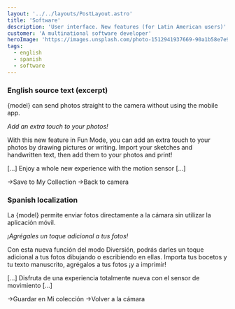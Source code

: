 ```yaml
---
layout: '../../layouts/PostLayout.astro'
title: 'Software'
description: 'User interface. New features (for Latin American users)'
customer: 'A multinational software developer'
heroImage: 'https://images.unsplash.com/photo-1512941937669-90a1b58e7e9c?ixlib=rb-4.0.3&ixid=MnwxMjA3fDB8MHxwaG90by1wYWdlfHx8fGVufDB8fHx8&auto=format&fit=crop&w=2070&q=80'
tags:
  - english
  - spanish
  - software
---
```

### English source text (excerpt)

{model} can send photos straight to the camera without using the mobile app.

_Add an extra touch to your photos!_

With this new feature in Fun Mode, you can add an extra touch to your photos by drawing pictures or writing.
Import your sketches and handwritten text, then add them to your photos and print!

[...]
Enjoy a whole new experience with the motion sensor
[...]

→Save to My Collection
→Back to camera


### Spanish localization

La {model} permite enviar fotos directamente a la cámara sin utilizar la aplicación móvil.

_¡Agrégales un toque adicional a tus fotos!_

Con esta nueva función del modo Diversión, podrás darles un toque adicional a tus fotos dibujando o escribiendo en ellas.
Importa tus bocetos y tu texto manuscrito, agrégalos a tus fotos ¡y a imprimir!

[...]
Disfruta de una experiencia totalmente nueva con el sensor de movimiento
[...]

→Guardar en Mi colección
→Volver a la cámara

